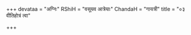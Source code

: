 +++
devataa = "अग्निः"
RShiH = "वसूयव आत्रेयाः"
ChandaH = "गायत्री"
title = "०३ वीतिहोत्रं त्वा"

+++
